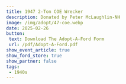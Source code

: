 ```yaml
---
title: 1947 2-Ton COE Wrecker
description: Donated by Peter McLaughlin-NH
image: /img/adopt/47-coe.webp
date: 2025-02-26
button: 
 text: Download The Adopt-A-Ford Form
 url: /pdf/Adopt-A-Ford.pdf
show_event_article: true
show_ford_store: true
show_partner: false
tags: 
 - 1940s
---
```


